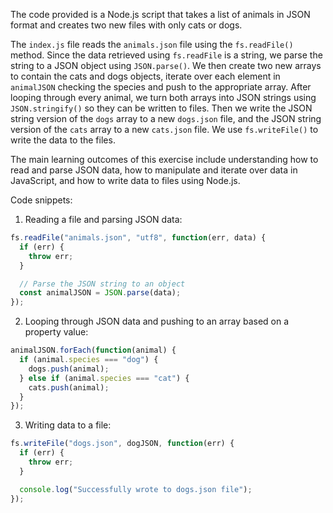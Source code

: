 The code provided is a Node.js script that takes a list of animals in JSON format and creates two new files with only cats or dogs.

The `index.js` file reads the `animals.json` file using the `fs.readFile()` method. Since the data retrieved using `fs.readFile` is a string, we parse the string to a JSON object using `JSON.parse()`. We then create two new arrays to contain the cats and dogs objects, iterate over each element in `animalJSON` checking the species and push to the appropriate array. After looping through every animal, we turn both arrays into JSON strings using `JSON.stringify()` so they can be written to files. Then we write the JSON string version of the `dogs` array to a new `dogs.json` file, and the JSON string version of the `cats` array to a new `cats.json` file. We use `fs.writeFile()` to write the data to the files.

The main learning outcomes of this exercise include understanding how to read and parse JSON data, how to manipulate and iterate over data in JavaScript, and how to write data to files using Node.js.

Code snippets:

1.  Reading a file and parsing JSON data:

```javascript
fs.readFile("animals.json", "utf8", function(err, data) {
  if (err) {
    throw err;
  }

  // Parse the JSON string to an object
  const animalJSON = JSON.parse(data);
});

```

2.  Looping through JSON data and pushing to an array based on a property value:

```javascript
animalJSON.forEach(function(animal) {
  if (animal.species === "dog") {
    dogs.push(animal);
  } else if (animal.species === "cat") {
    cats.push(animal);
  }
});

```

3.  Writing data to a file:

```javascript
fs.writeFile("dogs.json", dogJSON, function(err) {
  if (err) {
    throw err;
  }

  console.log("Successfully wrote to dogs.json file");
});

```

